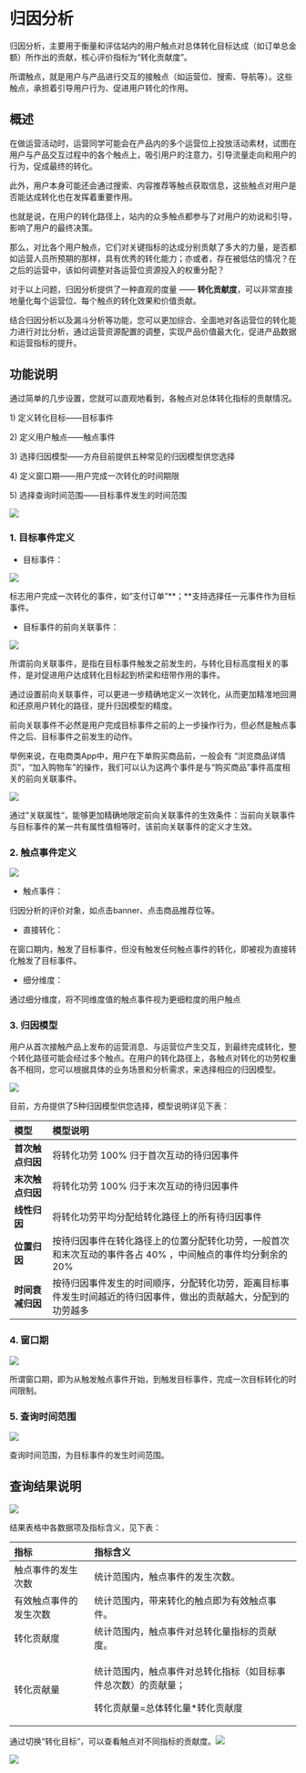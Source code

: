 # 归因分析

归因分析，主要用于衡量和评估站内的用户触点对总体转化目标达成（如订单总金额）所作出的贡献，核心评价指标为“转化贡献度”。‌

所谓触点，就是用户与产品进行交互的接触点（如运营位、搜索、导航等）。这些触点，承担着引导用户行为、促进用户转化的作用。

## **概述**

在做运营活动时，运营同学可能会在产品内的多个运营位上投放活动素材，试图在用户与产品交互过程中的各个触点上，吸引用户的注意力，引导流量走向和用户的行为，促成最终的转化。

此外，用户本身可能还会通过搜索、内容推荐等触点获取信息，这些触点对用户是否能达成转化也在发挥着重要作用。

也就是说，在用户的转化路径上，站内的众多触点都参与了对用户的劝说和引导，影响了用户的最终决策。

那么，对比各个用户触点，它们对关键指标的达成分别贡献了多大的力量，是否都如运营人员所预期的那样，具有优秀的转化能力；亦或者，存在被低估的情况？在之后的运营中，该如何调整对各运营位资源投入的权重分配？

对于以上问题，归因分析提供了一种直观的度量 —— **转化贡献度**，可以非常直接地量化每个运营位、每个触点的转化效果和价值贡献。

结合归因分析以及漏斗分析等功能，您可以更加综合、全面地对各运营位的转化能力进行对比分析，通过运营资源配置的调整，实现产品价值最大化，促进产品数据和运营指标的提升。

## **功能说明**

通过简单的几步设置，您就可以直观地看到，各触点对总体转化指标的贡献情况。

1\) 定义转化目标——目标事件

2\) 定义用户触点——触点事件

3\) 选择归因模型——方舟目前提供五种常见的归因模型供您选择

4\) 定义窗口期——用户完成一次转化的时间期限

5\) 选择查询时间范围——目标事件发生的时间范围

![](../../.gitbook/assets/image%20%28461%29.png)

### 1. **目标事件定义**

* 目标事件：

![](../../.gitbook/assets/image%20%28452%29.png)

标志用户完成一次转化的事件，如“支付订单”**；**支持选择任一元事件作为目标事件。

* 目标事件的前向关联事件：

![](../../.gitbook/assets/image%20%28464%29.png)

所谓前向关联事件，是指在目标事件触发之前发生的，与转化目标高度相关的事件，是对促进用户达成转化目标起到桥梁和纽带作用的事件。

通过设置前向关联事件，可以更进一步精确地定义一次转化，从而更加精准地回溯和还原用户转化的路径，提升归因模型的精度。

前向关联事件不必然是用户完成目标事件之前的上一步操作行为，但必然是触点事件之后、目标事件之前发生的动作。

举例来说，在电商类App中，用户在下单购买商品前，一般会有 “浏览商品详情页”，“加入购物车”的操作，我们可以认为这两个事件是与“购买商品”事件高度相关的前向关联事件。

![](../../.gitbook/assets/image%20%28467%29.png)

通过”关联属性“，能够更加精确地限定前向关联事件的生效条件：当前向关联事件与目标事件的某一共有属性值相等时，该前向关联事件的定义才生效。

### 2. **触点事件定义**

![](../../.gitbook/assets/image%20%28466%29.png)

* 触点事件：

归因分析的评价对象，如点击banner、点击商品推荐位等。

* 直接转化：

在窗口期内，触发了目标事件，但没有触发任何触点事件的转化，即被视为直接转化触发了目标事件。

* 细分维度：

通过细分维度，将不同维度值的触点事件视为更细粒度的用户触点

### **3. 归因模型**

用户从首次接触产品上发布的运营消息、与运营位产生交互，到最终完成转化，整个转化路径可能会经过多个触点。在用户的转化路径上，各触点对转化的功劳权重各不相同，您可以根据具体的业务场景和分析需求，来选择相应的归因模型。

![](../../.gitbook/assets/image%20%28460%29.png)



目前，方舟提供了5种归因模型供您选择，模型说明详见下表：

| 模型 | 模型说明 |
| :--- | :--- |
| **首次触点归因** | 将转化功劳 100% 归于首次互动的待归因事件 |
| **末次触点归因** | 将转化功劳 100% 归于末次互动的待归因事件 |
| **线性归因** | 将转化功劳平均分配给转化路径上的所有待归因事件 |
| **位置归因** | 按待归因事件在转化路径上的位置分配转化功劳，一般首次和末次互动的事件各占 40% ，中间触点的事件均分剩余的 20% |
| **时间衰减归因** | 按待归因事件发生的时间顺序，分配转化功劳，距离目标事件发生时间越近的待归因事件，做出的贡献越大，分配到的功劳越多 |

### 4. **窗口期**

![](../../.gitbook/assets/image%20%28462%29.png)

所谓窗口期，即为从触发触点事件开始，到触发目标事件，完成一次目标转化的时间限制。

### 5. **查询时间范围**

![](../../.gitbook/assets/image%20%28449%29.png)

查询时间范围，为目标事件的发生时间范围。

## **查询结果说明**

![](../../.gitbook/assets/image%20%28450%29.png)

结果表格中各数据项及指标含义，见下表：

<table>
  <thead>
    <tr>
      <th style="text-align:left"><b>&#x6307;&#x6807;</b>
      </th>
      <th style="text-align:left"><b>&#x6307;&#x6807;&#x542B;&#x4E49;</b>
      </th>
    </tr>
  </thead>
  <tbody>
    <tr>
      <td style="text-align:left">&#x89E6;&#x70B9;&#x4E8B;&#x4EF6;&#x7684;&#x53D1;&#x751F;&#x6B21;&#x6570;</td>
      <td
      style="text-align:left">&#x7EDF;&#x8BA1;&#x8303;&#x56F4;&#x5185;&#xFF0C;&#x89E6;&#x70B9;&#x4E8B;&#x4EF6;&#x7684;&#x53D1;&#x751F;&#x6B21;&#x6570;&#x3002;</td>
    </tr>
    <tr>
      <td style="text-align:left">&#x6709;&#x6548;&#x89E6;&#x70B9;&#x4E8B;&#x4EF6;&#x7684;&#x53D1;&#x751F;&#x6B21;&#x6570;</td>
      <td
      style="text-align:left">&#x7EDF;&#x8BA1;&#x8303;&#x56F4;&#x5185;&#xFF0C;&#x5E26;&#x6765;&#x8F6C;&#x5316;&#x7684;&#x89E6;&#x70B9;&#x5373;&#x4E3A;&#x6709;&#x6548;&#x89E6;&#x70B9;&#x4E8B;&#x4EF6;&#x3002;</td>
    </tr>
    <tr>
      <td style="text-align:left">&#x8F6C;&#x5316;&#x8D21;&#x732E;&#x5EA6;</td>
      <td style="text-align:left">&#x7EDF;&#x8BA1;&#x8303;&#x56F4;&#x5185;&#xFF0C;&#x89E6;&#x70B9;&#x4E8B;&#x4EF6;&#x5BF9;&#x603B;&#x8F6C;&#x5316;&#x91CF;&#x6307;&#x6807;&#x7684;&#x8D21;&#x732E;&#x5EA6;&#x3002;</td>
    </tr>
    <tr>
      <td style="text-align:left">&#x8F6C;&#x5316;&#x8D21;&#x732E;&#x91CF;</td>
      <td style="text-align:left">
        <p>&#x7EDF;&#x8BA1;&#x8303;&#x56F4;&#x5185;&#xFF0C;&#x89E6;&#x70B9;&#x4E8B;&#x4EF6;&#x5BF9;&#x603B;&#x8F6C;&#x5316;&#x6307;&#x6807;&#xFF08;&#x5982;&#x76EE;&#x6807;&#x4E8B;&#x4EF6;&#x603B;&#x6B21;&#x6570;&#xFF09;&#x7684;&#x8D21;&#x732E;&#x91CF;&#xFF1B;</p>
        <p>&#x8F6C;&#x5316;&#x8D21;&#x732E;&#x91CF;=&#x603B;&#x4F53;&#x8F6C;&#x5316;&#x91CF;*&#x8F6C;&#x5316;&#x8D21;&#x732E;&#x5EA6;</p>
      </td>
    </tr>
  </tbody>
</table>

通过切换“转化目标”，可以查看触点对不同指标的贡献度。![](file:////private/var/folders/92/g4fvnswn2dg66l2rq8ghntjw0000gn/T/com.kingsoft.wpsoffice.mac/wps-nicexuer/ksohtml/wpsBLscr4.jpg)

![](../../.gitbook/assets/image%20%28458%29.png)



